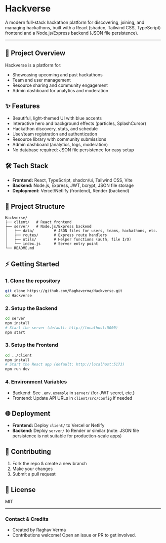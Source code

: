 # Hackverse

A modern full-stack hackathon platform for discovering, joining, and managing hackathons, built with a React (shadcn, Tailwind CSS, TypeScript) frontend and a Node.js/Express backend (JSON file persistence).

---

## 🚀 Project Overview
Hackverse is a platform for:
- Showcasing upcoming and past hackathons
- Team and user management
- Resource sharing and community engagement
- Admin dashboard for analytics and moderation

## ✨ Features
- Beautiful, light-themed UI with blue accents
- Interactive hero and background effects (particles, SplashCursor)
- Hackathon discovery, stats, and schedule
- User/team registration and authentication
- Resource library with community submissions
- Admin dashboard (analytics, logs, moderation)
- No database required: JSON file persistence for easy setup

## 🛠️ Tech Stack
- **Frontend:** React, TypeScript, shadcn/ui, Tailwind CSS, Vite
- **Backend:** Node.js, Express, JWT, bcrypt, JSON file storage
- **Deployment:** Vercel/Netlify (frontend), Render (backend)

## 📁 Project Structure
```
Hackverse/
├── client/   # React frontend
├── server/   # Node.js/Express backend
│   ├── data/         # JSON files for users, teams, hackathons, etc.
│   ├── routes/       # Express route handlers
│   ├── utils/        # Helper functions (auth, file I/O)
│   └── index.js      # Server entry point
└── README.md
```

## ⚡ Getting Started

### 1. Clone the repository
```bash
git clone https://github.com/Raghaverma/Hackverse.git
cd Hackverse
```

### 2. Setup the Backend
```bash
cd server
npm install
# Start the server (default: http://localhost:5000)
npm start
```

### 3. Setup the Frontend
```bash
cd ../client
npm install
# Start the React app (default: http://localhost:5173)
npm run dev
```

### 4. Environment Variables
- Backend: See `.env.example` in `server/` (for JWT secret, etc.)
- Frontend: Update API URLs in `client/src/config` if needed

## 🌐 Deployment
- **Frontend:** Deploy `client/` to Vercel or Netlify
- **Backend:** Deploy `server/` to Render or similar (note: JSON file persistence is not suitable for production-scale apps)

## 🤝 Contributing
1. Fork the repo & create a new branch
2. Make your changes
3. Submit a pull request

## 📄 License
MIT

---

### Contact & Credits
- Created by Raghav Verma
- Contributions welcome! Open an issue or PR to get involved. 
